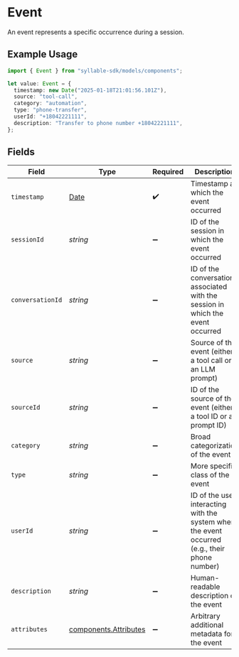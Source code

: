 # Event

An event represents a specific occurrence during a session.

## Example Usage

```typescript
import { Event } from "syllable-sdk/models/components";

let value: Event = {
  timestamp: new Date("2025-01-18T21:01:56.101Z"),
  source: "tool-call",
  category: "automation",
  type: "phone-transfer",
  userId: "+18042221111",
  description: "Transfer to phone number +18042221111",
};
```

## Fields

| Field                                                                                               | Type                                                                                                | Required                                                                                            | Description                                                                                         | Example                                                                                             |
| --------------------------------------------------------------------------------------------------- | --------------------------------------------------------------------------------------------------- | --------------------------------------------------------------------------------------------------- | --------------------------------------------------------------------------------------------------- | --------------------------------------------------------------------------------------------------- |
| `timestamp`                                                                                         | [Date](https://developer.mozilla.org/en-US/docs/Web/JavaScript/Reference/Global_Objects/Date)       | :heavy_check_mark:                                                                                  | Timestamp at which the event occurred                                                               |                                                                                                     |
| `sessionId`                                                                                         | *string*                                                                                            | :heavy_minus_sign:                                                                                  | ID of the session in which the event occurred                                                       |                                                                                                     |
| `conversationId`                                                                                    | *string*                                                                                            | :heavy_minus_sign:                                                                                  | ID of the conversation associated with the session in which the event occurred                      |                                                                                                     |
| `source`                                                                                            | *string*                                                                                            | :heavy_minus_sign:                                                                                  | Source of the event (either a tool call or an LLM prompt)                                           | tool-call                                                                                           |
| `sourceId`                                                                                          | *string*                                                                                            | :heavy_minus_sign:                                                                                  | ID of the source of the event (either a tool ID or a prompt ID)                                     |                                                                                                     |
| `category`                                                                                          | *string*                                                                                            | :heavy_minus_sign:                                                                                  | Broad categorization of the event                                                                   | automation                                                                                          |
| `type`                                                                                              | *string*                                                                                            | :heavy_minus_sign:                                                                                  | More specific class of the event                                                                    | phone-transfer                                                                                      |
| `userId`                                                                                            | *string*                                                                                            | :heavy_minus_sign:                                                                                  | ID of the user interacting with the system when the event occurred (e.g., their       phone number) | +18042221111                                                                                        |
| `description`                                                                                       | *string*                                                                                            | :heavy_minus_sign:                                                                                  | Human-readable description of the event                                                             | Transfer to phone number +18042221111                                                               |
| `attributes`                                                                                        | [components.Attributes](../../models/components/attributes.md)                                      | :heavy_minus_sign:                                                                                  | Arbitrary additional metadata for the event                                                         |                                                                                                     |